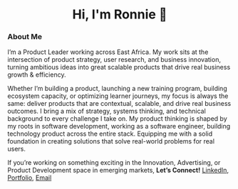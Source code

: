 <h1 align="center">Hi, I'm Ronnie 👋</h1>

### About Me

I’m a Product Leader working across East Africa. My work sits at the intersection of product strategy, user research, and business innovation, turning ambitious ideas into great scalable products that drive real business growth & efficiency.

Whether I’m building a product, launching a new training program, building ecosystem capacity, or optimizing learner journeys, my focus is always the same: deliver products that are contextual, scalable, and drive real business outcomes. I bring a mix of strategy, systems thinking, and technical background to every challenge I take on. My product thinking is shaped by my roots in software development, working as a software engineer, building technology product across the entire stack. Equipping me with a solid foundation in creating solutions that solve real-world problems for real users.

If you’re working on something exciting in the Innovation, Advertising, or Product Development space in emerging markets, **Let’s Connect!** [LinkedIn](https://www.linkedin.com/in/ronnie-lutaro-b73240aa/), [Portfolio](https://ronnielutaro.com), [Email](mailto:ronnielutaro@outlook.com)
